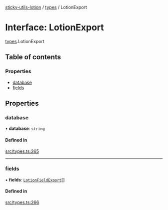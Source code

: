 [sticky-utils-lotion](../README.md) / [types](../modules/types.md) / LotionExport

# Interface: LotionExport

[types](../modules/types.md).LotionExport

## Table of contents

### Properties

- [database](types.LotionExport.md#database)
- [fields](types.LotionExport.md#fields)

## Properties

### database

• **database**: `string`

#### Defined in

[src/types.ts:265](https://github.com/sticky/sticky-utils-lotion/blob/d94a83a/src/types.ts#L265)

___

### fields

• **fields**: [`LotionFieldExport`](types.LotionFieldExport.md)[]

#### Defined in

[src/types.ts:266](https://github.com/sticky/sticky-utils-lotion/blob/d94a83a/src/types.ts#L266)
